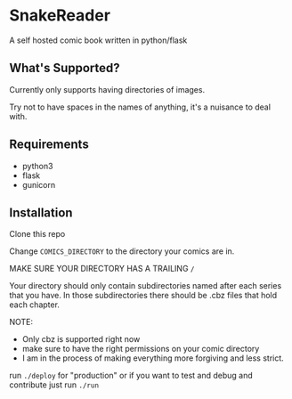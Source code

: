 # SnakeReader
A self hosted comic book written in python/flask

## What's Supported?
Currently only supports having directories of images.

Try not to have spaces in the names of anything, it's a nuisance to deal with.


## Requirements
- python3
- flask
- gunicorn

## Installation
Clone this repo

Change `COMICS_DIRECTORY` to the directory your comics are in.

MAKE SURE YOUR DIRECTORY HAS A TRAILING `/`

Your directory should only contain subdirectories named after
each series that you have. In those subdirectories there 
should be .cbz files that hold each chapter. 

NOTE:
- Only cbz is supported right now
- make sure to have the right permissions on your comic directory
- I am in the process of making everything more forgiving and less strict. 


run `./deploy` for "production"
or if you want to test and debug and contribute just run
`./run`